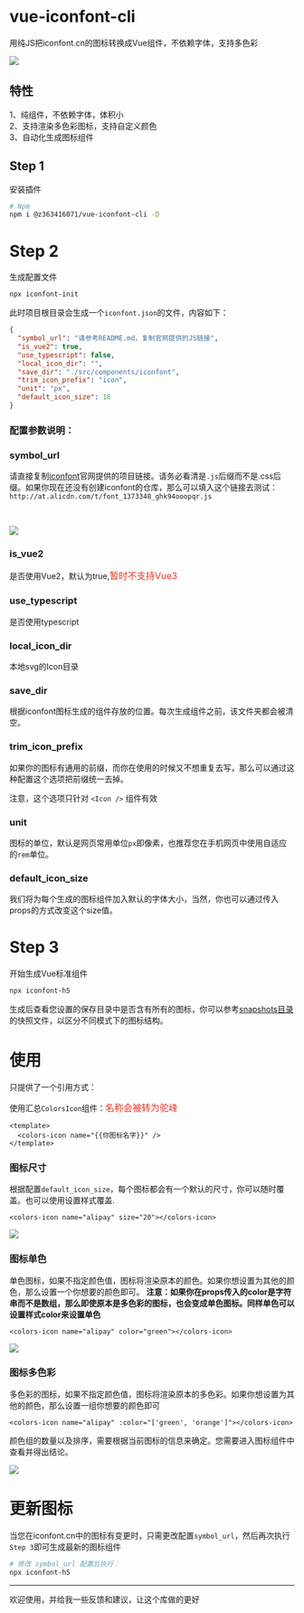 # vue-iconfont-cli
用纯JS把iconfont.cn的图标转换成Vue组件，不依赖字体，支持多色彩

![](https://github.com/zhanghuan88/vue-iconfont-cli/blob/master/images/icons.png?raw=true)

## 特性

1、纯组件，不依赖字体，体积小
<br />
2、支持渲染多色彩图标，支持自定义颜色
<br />
3、自动化生成图标组件

## Step 1
安装插件
```bash
# Npm
npm i @z363416071/vue-iconfont-cli -D
```

# Step 2
生成配置文件
```bash
npx iconfont-init
```
此时项目根目录会生成一个`iconfont.json`的文件，内容如下：
```json
{
  "symbol_url": "请参考README.md，复制官网提供的JS链接",
  "is_vue2": true,
  "use_typescript": false,
  "local_icon_dir": "",
  "save_dir": "./src/components/iconfont",
  "trim_icon_prefix": "icon",
  "unit": "px",
  "default_icon_size": 18
}
```
### 配置参数说明：
### symbol_url
请直接复制[iconfont](http://iconfont.cn)官网提供的项目链接。请务必看清是`.js`后缀而不是.css后缀。如果你现在还没有创建iconfont的仓库，那么可以填入这个链接去测试：`http://at.alicdn.com/t/font_1373348_ghk94ooopqr.js`

<br />

![](https://github.com/zhanghuan88/vue-iconfont-cli/blob/master/images/symbol-url.png?raw=true)

### is_vue2
是否使用Vue2，默认为true,<font color="#EC3223" size="3">暂时不支持Vue3</font>

### use_typescript
是否使用typescript

### local_icon_dir
本地svg的Icon目录

### save_dir
根据iconfont图标生成的组件存放的位置。每次生成组件之前，该文件夹都会被清空。

### trim_icon_prefix
如果你的图标有通用的前缀，而你在使用的时候又不想重复去写，那么可以通过这种配置这个选项把前缀统一去掉。

注意，这个选项只针对 `<Icon />` 组件有效

### unit
图标的单位，默认是网页常用单位`px`即像素，也推荐您在手机网页中使用自适应的`rem`单位。

### default_icon_size
我们将为每个生成的图标组件加入默认的字体大小，当然，你也可以通过传入props的方式改变这个size值。

# Step 3
开始生成Vue标准组件
```bash
npx iconfont-h5
```

生成后查看您设置的保存目录中是否含有所有的图标，你可以参考[snapshots目录](https://github.com/iconfont-cli/react-iconfont-cli/tree/master/snapshots)的快照文件，以区分不同模式下的图标结构。

# 使用

只提供了一个引用方式：

使用汇总`ColorsIcon`组件：<font color="#EC3223" size="3">名称会被转为驼峰</font>
```vue
<template>
  <colors-icon name="{{你图标名字}}" />
</template>
```


### 图标尺寸
根据配置`default_icon_size`，每个图标都会有一个默认的尺寸，你可以随时覆盖。也可以使用设置样式覆盖.
```vue
<colors-icon name="alipay" size="20"></colors-icon>
```
![](https://github.com/zhanghuan88/vue-iconfont-cli/blob/master/images/default-color-icon.png?raw=true)
### 图标单色

单色图标，如果不指定颜色值，图标将渲染原本的颜色。如果你想设置为其他的颜色，那么设置一个你想要的颜色即可。
**注意：如果你在props传入的color是字符串而不是数组，那么即使原本是多色彩的图标，也会变成单色图标。同样单色可以设置样式color来设置单色**

```vue
<colors-icon name="alipay" color="green"></colors-icon>
```
![](https://github.com/zhanghuan88/vue-iconfont-cli/blob/master/images/one-color-icon.png?raw=true)

### 图标多色彩
多色彩的图标，如果不指定颜色值，图标将渲染原本的多色彩。如果你想设置为其他的颜色，那么设置一组你想要的颜色即可
```vue
<colors-icon name="alipay" :color="['green', 'orange']"></colors-icon>
```
颜色组的数量以及排序，需要根据当前图标的信息来确定。您需要进入图标组件中查看并得出结论。


![](https://github.com/zhanghuan88/vue-iconfont-cli/blob/master/images/multi-color-icon.png?raw=true)


# 更新图标
当您在iconfont.cn中的图标有变更时，只需更改配置`symbol_url`，然后再次执行`Step 3`即可生成最新的图标组件
```bash
# 修改 symbol_url 配置后执行：
npx iconfont-h5
```
--------

欢迎使用，并给我一些反馈和建议，让这个库做的更好
